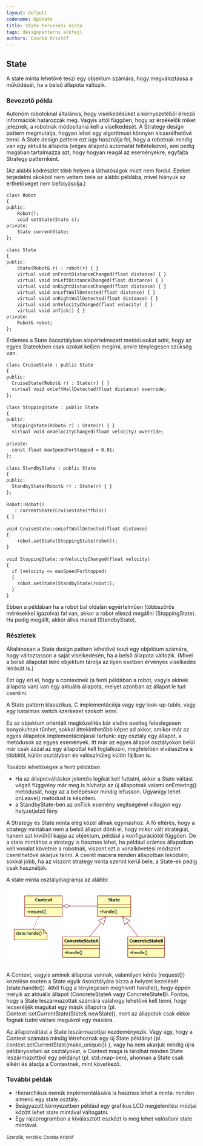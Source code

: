 ```yaml
---
layout: default
codename: DpState
title: State tervezési minta
tags: designpatterns alkfejl
authors: Csorba Kristóf
---
```


## State

A state minta lehetővé teszi egy objektum számára, hogy megváloztassa a működését, ha a belső állapota változik.

### Bevezető példa

Autonóm robotoknál általános, hogy viselkedésüket a környezetéből érkező információk határozzák meg. Vagyis attól függően, hogy az érzékelők miket jeleznek, a robotnak módosítania kell a viselkedését. A Strategy design pattern megmutatja, hogyan lehet egy algoritmust könnyen kicserélhetővé tenni. A State design pattern ezt úgy használja fel, hogy a robotnak mindig van egy aktuális állapota (véges állapotú automatát feltételezve), ami pedig magában tartalmazza azt, hogy hogyan reagál az eseményekre, egyfajta Strategy patternként.

(Az alábbi kódrészlet több helyen a láthatóságok miatt nem fordul. Ezeket terjedelmi okokból nem vettem bele az alábbi példába, mivel hiányuk az érthetőséget nem befolyásolja.)

    class Robot
    {
    public:
        Robot();
        void setState(State s);
    private:
        State currentState;
    };

    class State
    {
    public:
        State(Robot& r) : robot(r) { }
        virtual void onFrontDistanceChanged(float distance) { }
        virtual void onLeftDistanceChanged(float distance) { }
        virtual void onRightDistanceChanged(float distance) { }
        virtual void onLeftWallDetected(float distance) { }
        virtual void onRightWallDetected(float distance) { }
        virtual void onVelocityChanged(float velocity) { }
        virtual void onTick() { }
    private:
        Robot& robot;
    };

Érdemes a State ősosztályban alapértelmezett metódusokat adni, hogy az egyes Stateekben csak azokat kelljen megírni, amire ténylegesen szükség van.

    class CruiseState : public State
    {
    public:
      CruiseState(Robot& r) : State(r) { }
      virtual void onLeftWallDetected(float distance) override;
    };

    class StoppingState : public State
    {
    public:
      StoppingState(Robot& r) : State(r) { }
      virtual void onVelocityChanged(float velocity) override;

    private:
      const float maxSpeedForStopped = 0.01;
    };

    class StandbyState : public State
    {
    public:
      StandbyState(Robot& r) : State(r) { }
    };

    Robot::Robot()
       : currentState(CruiseState(*this))
    { }

    void CruiseState::onLeftWallDetected(float distance)
    {
        robot.setState(StoppingState(robot));
    }

    void StoppingState::onVelocityChanged(float velocity)
    {
      if (velocity <= maxSpeedForStopped)
      {
        robot.setState(StandbyState(robot));
      }
    }

Ebben a példában ha a robot bal oldalán egyértelműen (többszörös mérésekkel igazolva) fal van, akkor a robot elkezd megállni (StoppingState). Ha pedig megállt, akkor állva marad (StandbyState).

### Részletek

Általánosan a State design pattern lehetővé teszi egy objektum számára, hogy változtasson a saját viselkedésén, ha a belső állapota változik. (Mivel a belső állapotát leíró objektum tárolja az ilyen esetben érvényes viselkedés leírását is.)

Ezt úgy éri el, hogy a contextnek (a fenti példában a robot, vagyis akinek állapota van) van egy aktuális állapota, melyet azonban az állapot le tud cserélni.

A State pattern klasszikus, C implementációja vagy egy look-up-table, vagy egy hatalmas switch szerkezet szokott lenni.

Ez az objektum orientált megközelítés bár elsőre esetleg feleslegesen bonyolultnak tűnhet, sokkal áttekinthetőbb képet ad akkor, amikor már az egyes állapotok implementációjánál tartunk: egy osztály egy állapot, a metódusok az egyes események. Itt már az egyes állapot osztályokon belül már csak azzal az egy állapottal kell foglalkozni, megfelelően elválasztva a többitől, külön osztályban és valószínűleg külön fájlban is.

További lehetőségek a fenti példában

  * Ha az állapotváltáskor jelentős logikát kell futtatni, akkor a State váltást végző függvény már meg is hívhatja az új állapotnak valami onEntering() metódusát, hogy az a belépéskor mindig lefusson. Ugyanígy lehet onLeave() metódust is készíteni.
  * a StandbyState-ben az onTick esemény segítségével villogjon egy helyzetjelző fény

A Strategy és State minta elég közel állnak egymáshoz. A fő eltérés, hogy a strategy mintában nem a belső állapot dönti el, hogy mikor vált stratégiát, hanem azt kívülről kapja az objektum, például a konfigurációtól függően. De a state mintához a strategy is hasznos lehet, ha például számos állapotban kell vonalat követnie a robotnak, viszont ezt a vonalkövetési módszert cserélhetővé akarjuk tenni. A cserét macera minden állapotban lekódolni, sokkal jobb, ha az viszont strategy minta szerint kerül bele, a State-ek pedig csak használják.

A state minta osztálydiagramja az alábbi:

![](image/State.png)

A Context, vagyis aminek állapotai vannak, valamilyen kérés (request()) kezelése esetén a State egyik ősosztályára bízza a helyzet kezelését (state.handle()). Attól függ a ténylegesen meghívott handle(), hogy éppen melyik az aktuális állapot (ConcreteStateA vagy ConcreteStateB). Fontos, hogy a State leszármazottak számára valahogy lehetővé kell tenni, hogy lecseréljék magukat egy másik állapotra (pl. Context::setCurrentState(State& newState)), mert az állapotok csak ekkor fognak tudni váltani magukról egy másikra.

Az állapotváltást a State leszármazottjai kezdeményezik. Vagy úgy, hogy a Context számára mindig létrehoznak egy új State példányt (pl. context.setCurrentState(make_unique<ConcreteStateB>()) ), vagy ha nem akarjuk mindig újra példányosítani az osztályokat, a Context maga is tárolhat minden State leszármazottból egy példányt (pl. std::map-ben), ahonnan a State csak elkéri és átadja a Contextnek, mint következő.

### További példák

  * Hierarchikus menük implementálására is hasznos lehet a minta: minden almenü egy state osztály.
  * Beágyazott környezetben például egy grafikus LCD megjelenítési módjai között lehet state mintával váltogatni.
  * Egy rajzprogramban a kiválasztott eszközt is meg lehet valósítani state mintával.

<small>Szerzők, verziók: Csorba Kristóf</small>
